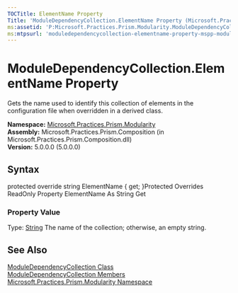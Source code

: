 ```yaml
---
TOCTitle: ElementName Property
Title: 'ModuleDependencyCollection.ElementName Property (Microsoft.Practices.Prism.Modularity)'
ms:assetid: 'P:Microsoft.Practices.Prism.Modularity.ModuleDependencyCollection.ElementName'
ms:mtpsurl: 'moduledependencycollection-elementname-property-mspp-modularity.md'
---
```


# ModuleDependencyCollection.ElementName Property

Gets the name used to identify this collection of elements in the configuration file when overridden in a derived class.

**Namespace:** [Microsoft.Practices.Prism.Modularity](https://msdn.microsoft.com/library/microsoft.practices.prism.modularity)
**Assembly:** Microsoft.Practices.Prism.Composition (in Microsoft.Practices.Prism.Composition.dll)  
**Version:** 5.0.0.0 (5.0.0.0)

## Syntax
protected override string ElementName { get; }Protected Overrides ReadOnly Property ElementName As String Get
### Property Value

Type: [String](http://msdn.microsoft.com/en-us/library/s1wwdcbf)
The name of the collection; otherwise, an empty string.

## See Also
[ModuleDependencyCollection Class](https://msdn.microsoft.com/library/microsoft.practices.prism.modularity.moduledependencycollection)  
[ModuleDependencyCollection Members](https://msdn.microsoft.com/allmembers.t:microsoft.practices.prism.modularity.moduledependencycollection)  
[Microsoft.Practices.Prism.Modularity Namespace](https://msdn.microsoft.com/library/microsoft.practices.prism.modularity)  